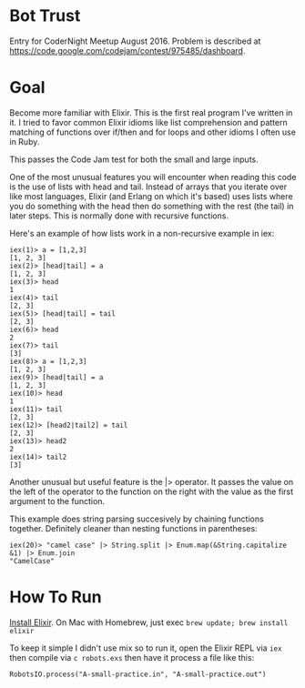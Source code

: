 Bot Trust
=========
Entry for CoderNight Meetup August 2016. Problem is described at https://code.google.com/codejam/contest/975485/dashboard.

Goal
====
Become more familiar with Elixir. This is the first real program I've written
in it. I tried to favor common Elixir idioms like list comprehension and
pattern matching of functions over if/then and for loops and other idioms I
often use in Ruby.

This passes the Code Jam test for both the small and large inputs.

One of the most unusual features you will encounter when reading this code is
the use of lists with head and tail. Instead of arrays that you iterate over
like most languages, Elixir (and Erlang on which it's based) uses lists where
you do something with the head then do something with the rest (the tail) in
later steps. This is normally done with recursive functions.

Here's an example of how lists work in a non-recursive example in iex:

    iex(1)> a = [1,2,3]
    [1, 2, 3]
    iex(2)> [head|tail] = a
    [1, 2, 3]
    iex(3)> head
    1
    iex(4)> tail
    [2, 3]
    iex(5)> [head|tail] = tail
    [2, 3]
    iex(6)> head
    2
    iex(7)> tail
    [3]
    iex(8)> a = [1,2,3]
    [1, 2, 3]
    iex(9)> [head|tail] = a
    [1, 2, 3]
    iex(10)> head
    1
    iex(11)> tail
    [2, 3]
    iex(12)> [head2|tail2] = tail
    [2, 3]
    iex(13)> head2
    2
    iex(14)> tail2
    [3]

Another unusual but useful feature is the |> operator. It passes the value on
the left of the operator to the function on the right with the value as the
first argument to the function.

This example does string parsing succesively by chaining functions together.
Definitely cleaner than nesting functions in parentheses:

    iex(20)> "camel case" |> String.split |> Enum.map(&String.capitalize &1) |> Enum.join
    "CamelCase"


How To Run
==========
[Install Elixir](http://elixir-lang.org/install.html). On Mac with Homebrew,
just exec `brew update; brew install elixir`

To keep it simple I didn't use mix so to run it, open the Elixir REPL via `iex`
then compile via `c robots.exs` then have it process a file like this:

`RobotsIO.process("A-small-practice.in", "A-small-practice.out")`
